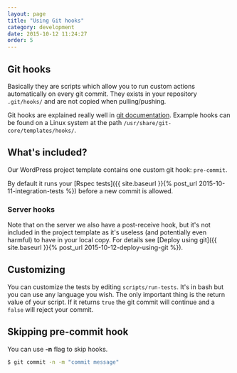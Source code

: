 ```yaml
---
layout: page
title: "Using Git hooks"
category: development
date: 2015-10-12 11:24:27
order: 5
---
```


## Git hooks
Basically they are scripts which allow you to run custom actions automatically on every git commit.
They exists in your repository `.git/hooks/` and are not copied when pulling/pushing.

Git hooks are explained really well in [git documentation](https://git-scm.com/book/en/v2/Customizing-Git-Git-Hooks). Example hooks can be found on a Linux system at the path `/usr/share/git-core/templates/hooks/`.

## What's included?
Our WordPress project template contains one custom git hook: `pre-commit`.

By default it runs your [Rspec tests]({{ site.baseurl }}{% post_url 2015-10-11-integration-tests %}) before a new commit is allowed.

### Server hooks
Note that on the server we also have a post-receive hook, but it's not included in the project template as it's useless (and potentially even harmful) to have in your local copy. For details see [Deploy using git]({{ site.baseurl }}{% post_url 2015-10-12-deploy-using-git %}).

## Customizing
You can customize the tests by editing `scripts/run-tests`. It's in bash but you can use any language you wish. The only important thing is the return value of your script. If it returns `true` the git commit will continue and a `false` will reject your commit.

## Skipping pre-commit hook
You can use **-n** flag to skip hooks.

```bash
$ git commit -n -m "commit message"
```
